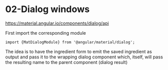 # 02-Dialog windows

https://material.angular.io/components/dialog/api

First import the corresponding module

`import {MatDialogModule} from '@angular/material/dialog';`


The idea is to have the ingredient form to emit the saved ingredient as output 
and pass it to the 
wrapping dialog component which, itself, will pass the resulting name to the 
parent component (dialog result)
